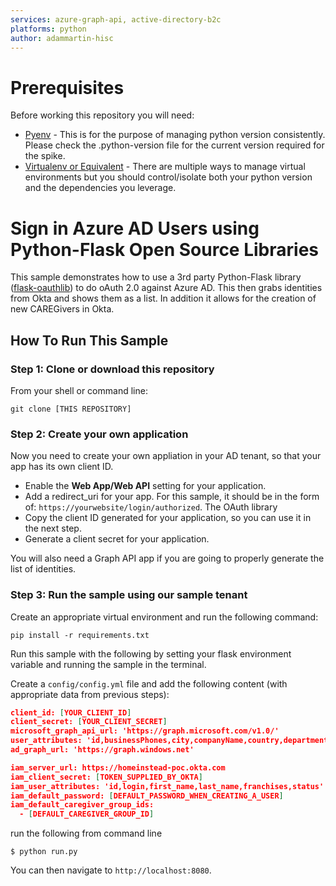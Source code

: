 ```yaml
---
services: azure-graph-api, active-directory-b2c
platforms: python
author: adammartin-hisc
---
```


# Prerequisites

Before working this repository you will need:

* [Pyenv](https://github.com/pyenv/pyenv) - This is for the purpose of managing python version consistently.  Please check the .python-version file for the current version required for the spike.
* [Virtualenv or Equivalent](http://docs.python-guide.org/en/latest/dev/virtualenvs/) - There are multiple ways to manage virtual environments but you should control/isolate both your python version and the dependencies you leverage.

# Sign in Azure AD Users using Python-Flask Open Source Libraries

This sample demonstrates how to use a 3rd party Python-Flask library ([flask-oauthlib](https://github.com/lepture/flask-oauthlib)) to do oAuth 2.0 against Azure AD.  This then grabs identities from Okta and shows them as a list.  In addition it allows for the creation of new CAREGivers in Okta.


## How To Run This Sample

### Step 1:  Clone or download this repository

From your shell or command line:

`git clone [THIS REPOSITORY]`

### Step 2: Create your own application

Now you need to create your own appliation in your AD tenant, so that your app has its own client ID.

- Enable the **Web App/Web API** setting for your application.
- Add a redirect_uri for your app. For this sample, it should be in the form of: `https://yourwebsite/login/authorized`. The OAuth library
- Copy the client ID generated for your application, so you can use it in the next step.
- Generate a client secret for your application.

You will also need a Graph API app if you are going to properly generate the list of identities.

### Step 3: Run the sample using our sample tenant

Create an appropriate virtual environment and run the following command:    

```
pip install -r requirements.txt
```

Run this sample with the following by setting your flask environment variable and running the sample in the terminal.

Create a `config/config.yml` file and add the following content (with appropriate data from previous steps):

```json
client_id: [YOUR_CLIENT_ID]
client_secret: [YOUR_CLIENT_SECRET]
microsoft_graph_api_url: 'https://graph.microsoft.com/v1.0/'
user_attributes: 'id,businessPhones,city,companyName,country,department,displayName,givenName,hireDate,imAddresses,interests,jobTitle,mail,mailNickname,mobilePhone,mySite,officeLocation,pastProjects,postalCode,preferredLanguage,preferredName,proxyAddresses,responsibilities,schools,skills,state,streetAddress,surname,usageLocation,userPrincipalName,userType'
ad_graph_url: 'https://graph.windows.net'

iam_server_url: https://homeinstead-poc.okta.com
iam_client_secret: [TOKEN_SUPPLIED_BY_OKTA]
iam_user_attributes: 'id,login,first_name,last_name,franchises,status'
iam_default_password: [DEFAULT_PASSWORD_WHEN_CREATING_A_USER]
iam_default_caregiver_group_ids:
  - [DEFAULT_CAREGIVER_GROUP_ID]
```

run the following from command line

```
$ python run.py
```

You can then navigate to `http://localhost:8080`.
